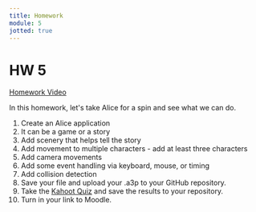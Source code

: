 ```yaml
---
title: Homework
module: 5
jotted: true
---
```


# HW 5 

<p><a href="//www.youtube.com/embed/cp89Wfnwdpc" data-lity>Homework Video</a></p>

In this homework, let's take Alice for a spin and see what we can do.

1. Create an Alice application
2. It can be a game or a story
3. Add scenery that helps tell the story
4. Add movement to multiple characters - add at least three characters
5. Add camera movements
6. Add some event handling via keyboard, mouse, or timing
7. Add collision detection
8. Save your file and upload your .a3p to your GitHub repository.
9. Take the <a href="https://kahoot.it/challenge/02446669?challenge-id=84387498-97d5-4d82-ae4e-eabb1c94cf58_1612291254339" target="_new">Kahoot Quiz</a> and save the results to your repository.
9. Turn in your link to Moodle.
